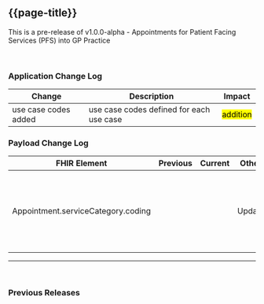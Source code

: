 
## {{page-title}}


This is a pre-release of v1.0.0-alpha - Appointments for Patient Facing Services (PFS) into GP Practice

<br>


### Application Change Log


| Change                                    | Description                                     | Impact                                                                  | 
|-------------------------------------------|-------------------------------------------------|-------------------------------------------------------------------------|
| use case codes added  | use case codes defined for each use case |  <mark style="background-color: Yellow">addition</mark>  |


### Payload Change Log


| FHIR Element                                         | Previous | Current    | Other   | Referral/Booking | Rationale                                                                                       |  Impact  |
|------------------------------------------------------|----------|------------|---------|------------------|-------------------------------------------------------------------------------------------------|----------|
| Appointment.serviceCategory.coding  |          |            | Update        | Booking/Referral Request         |Updated guidance to reflect this additional value for use case categories    |   <mark style="background-color: Green">Addition</mark>  |   


<hr>
<br>

### Previous Releases
